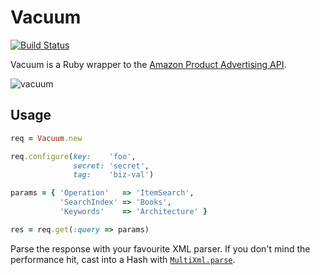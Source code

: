 # Vacuum

[![Build Status][1]][2]

Vacuum is a Ruby wrapper to the [Amazon Product Advertising API][4].

![vacuum][3]

## Usage

```ruby
req = Vacuum.new

req.configure(key:    'foo',
              secret: 'secret',
              tag:    'biz-val')

params = { 'Operation'   => 'ItemSearch',
           'SearchIndex' => 'Books',
           'Keywords'    => 'Architecture' }

res = req.get(:query => params)
```

Parse the response with your favourite XML parser. If you don't mind the
performance hit, cast into a Hash with [`MultiXml.parse`][5].

[1]: https://secure.travis-ci.org/hakanensari/vacuum.png
[2]: http://travis-ci.org/hakanensari/vacuum
[3]: http://f.cl.ly/items/2k2X0e2u0G3k1c260D2u/vacuum.png
[4]: https://affiliate-program.amazon.com/gp/advertising/api/detail/main.html
[5]: https://github.com/sferik/multi_xml
